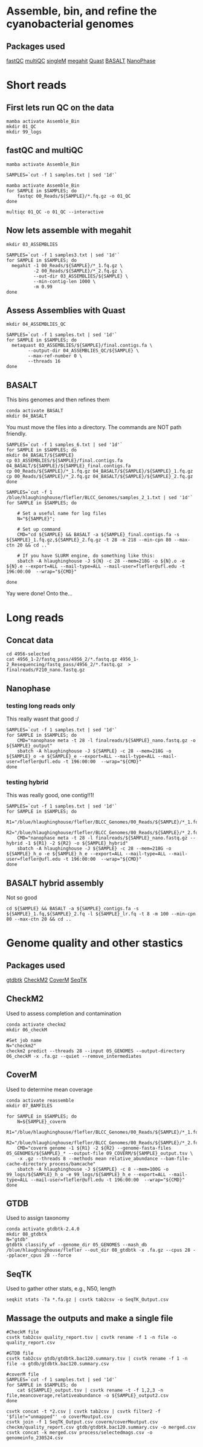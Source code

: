 # Assemble, bin, and refine the cyanobacterial genomes

## Packages used 
[fastQC](https://github.com/s-andrews/FastQC)
[multiQC](https://multiqc.info/)
[singleM](https://github.com/wwood/singlem)
[megahit](https://github.com/voutcn/megahit)
[Quast](https://github.com/ablab/quast)
[BASALT](https://github.com/EMBL-PKU/BASALT)
[NanoPhase](https://github.com/Hydro3639/NanoPhase/blob/main/README.md)

# Short reads

## First lets run QC on the data
```
mamba activate Assemble_Bin
mkdir 01_QC
mkdir 99_logs
```

## fastQC and multiQC
```
mamba activate Assemble_Bin

SAMPLES=`cut -f 1 samples.txt | sed '1d'`

mamba activate Assemble_Bin
for SAMPLE in $SAMPLES; do
    fastqc 00_Reads/${SAMPLE}/*.fq.gz -o 01_QC
done

multiqc 01_QC -o 01_QC --interactive
```
## Now lets assemble with megahit
```
mkdir 03_ASSEMBLIES

SAMPLES=`cut -f 1 samples3.txt | sed '1d'`
for SAMPLE in $SAMPLES; do
  megahit -1 00_Reads/${SAMPLE}/*_1.fq.gz \
          -2 00_Reads/${SAMPLE}/*_2.fq.gz \
          --out-dir 03_ASSEMBLIES/${SAMPLE} \
          --min-contig-len 1000 \
          -m 0.99
done
```
## Assess Assemblies with Quast
```
mkdir 04_ASSEMBLIES_QC

SAMPLES=`cut -f 1 samples.txt | sed '1d'`
for SAMPLE in $SAMPLES; do
  metaquast 03_ASSEMBLIES/${SAMPLE}/final.contigs.fa \
        --output-dir 04_ASSEMBLIES_QC/${SAMPLE} \
        --max-ref-number 0 \
        --threads 16
done
```
## BASALT
This bins genomes and then refines them
```
conda activate BASALT
mkdir 04_BASALT
```
You must move the files into a directory. The commands are NOT path friendly.
```
SAMPLES=`cut -f 1 samples_6.txt | sed '1d'`
for SAMPLE in $SAMPLES; do
mkdir 04_BASALT/${SAMPLE}
cp 03_ASSEMBLIES/${SAMPLE}/final.contigs.fa 04_BASALT/${SAMPLE}/${SAMPLE}_final.contigs.fa
cp 00_Reads/${SAMPLE}/*_1.fq.gz 04_BASALT/${SAMPLE}/${SAMPLE}_1.fq.gz
cp 00_Reads/${SAMPLE}/*_2.fq.gz 04_BASALT/${SAMPLE}/${SAMPLE}_2.fq.gz
done

SAMPLES=`cut -f 1 /blue/hlaughinghouse/flefler/BLCC_Genomes/samples_2_1.txt | sed '1d'`
for SAMPLE in $SAMPLES; do
	
	# Set a useful name for log files
	N="${SAMPLE}";

	# Set up command
	CMD="cd ${SAMPLE} && BASALT -a ${SAMPLE}_final.contigs.fa -s ${SAMPLE}_1.fq.gz,${SAMPLE}_2.fq.gz -t 28 -m 218 --min-cpn 80 --max-ctn 20 && cd .."
	
	# If you have SLURM engine, do something like this:
	sbatch -A hlaughinghouse -J ${N} -c 28 --mem=218G -o ${N}.o -e ${N}.e --export=ALL --mail-type=ALL --mail-user=flefler@ufl.edu -t 196:00:00  --wrap="${CMD}"
	
done
```
Yay were done! Onto the...

# Long reads

## Concat data
```
cd 4956-selected
cat 4956_1-2/fastq_pass/4956_2/*.fastq.gz 4956_1-2_Resequencing/fastq_pass/4956_2/*.fastq.gz  > finalreads/F210_nano.fastq.gz
```
## Nanophase 
### testing long reads only
This really wasnt that good :/
```
SAMPLES=`cut -f 1 samples.txt | sed '1d'`
for SAMPLE in $SAMPLES; do
    CMD="nanophase meta -t 28 -l finalreads/${SAMPLE}_nano.fastq.gz -o ${SAMPLE}_output"
    sbatch -A hlaughinghouse -J ${SAMPLE} -c 28 --mem=218G -o ${SAMPLE}_o -e ${SAMPLE}_e --export=ALL --mail-type=ALL --mail-user=flefler@ufl.edu -t 196:00:00  --wrap="${CMD}"
done
```
### testing hybrid
This was really good, one contig!!1!
```
SAMPLES=`cut -f 1 samples.txt | sed '1d'`
for SAMPLE in $SAMPLES; do
    R1="/blue/hlaughinghouse/flefler/BLCC_Genomes/00_Reads/${SAMPLE}/*_1.fq.gz"
    R2="/blue/hlaughinghouse/flefler/BLCC_Genomes/00_Reads/${SAMPLE}/*_2.fq.gz"
    CMD="nanophase meta -t 28 -l finalreads/${SAMPLE}_nano.fastq.gz --hybrid -1 ${R1} -2 ${R2} -o ${SAMPLE}_hybrid"
    sbatch -A hlaughinghouse -J ${SAMPLE} -c 28 --mem=218G -o ${SAMPLE}_h_o -e ${SAMPLE}_h_e --export=ALL --mail-type=ALL --mail-user=flefler@ufl.edu -t 196:00:00  --wrap="${CMD}"
done
```
## BASALT hybrid assembly
Not so good
```
cd ${SAMPLE} && BASALT -a ${SAMPLE}_contigs.fa -s ${SAMPLE}_1.fq,${SAMPLE}_2.fq -l ${SAMPLE}_lr.fq -t 8 -m 100 --min-cpn 80 --max-ctn 20 && cd ..
```

# Genome quality and other stastics
## Packages used 
[gtdbtk](https://github.com/Ecogenomics/GTDBTk)
[CheckM2](https://github.com/chklovski/CheckM2)
[CoverM](https://github.com/wwood/CoverM)
[SeqTK](https://github.com/lh3/seqtk)

## CheckM2
Used to assess completion and contamination
```
conda activate checkm2
mkdir 06_checkM

#Set job name
N="checkm2"
checkm2 predict --threads 28 --input 05_GENOMES --output-directory 06_checkM -x .fa.gz --quiet --remove_intermediates
```
## CoverM
Used to determine mean coverage
```
conda activate reassemble
mkdir 07_BAMFILES

for SAMPLE in $SAMPLES; do
    N=${SAMPLE}_coverm
    R1="/blue/hlaughinghouse/flefler/BLCC_Genomes/00_Reads/${SAMPLE}/*_1.fq.gz"
    R2="/blue/hlaughinghouse/flefler/BLCC_Genomes/00_Reads/${SAMPLE}/*_2.fq.gz"
    CMD="coverm genome -1 ${R1} -2 ${R2} --genome-fasta-files 05_GENOMES/${SAMPLE}_* --output-file 09_COVERM/${SAMPLE}_output.tsv \
    -x .gz --threads 8 --methods mean relative_abundance --bam-file-cache-directory process/bamcache"
    sbatch -A hlaughinghouse -J ${SAMPLE} -c 8 --mem=100G -o 99_logs/${SAMPLE}_h_o -e 99_logs/${SAMPLE}_h_e --export=ALL --mail-type=ALL --mail-user=flefler@ufl.edu -t 196:00:00  --wrap="${CMD}"
done
```

## GTDB
Used to assign taxonomy
```
conda activate gtdbtk-2.4.0
mkdir 08_gtdbtk
N="gtdb"
gtdbtk classify_wf --genome_dir 05_GENOMES --mash_db /blue/hlaughinghouse/flefler --out_dir 08_gtdbtk -x .fa.gz --cpus 28 --pplacer_cpus 28 --force
```

## SeqTK
Used to gather other stats, e.g., N50, length
```
seqkit stats -Ta *.fa.gz | csvtk tab2csv -o SeqTK_Output.csv
```
## Massage the outputs and make a single file
```
#CheckM file
csvtk tab2csv quality_report.tsv | csvtk rename -f 1 -n file -o quality_report.csv

#GTDB file
csvtk tab2csv gtdb/gtdbtk.bac120.summary.tsv | csvtk rename -f 1 -n file -o gtdb/gtdbtk.bac120.summary.csv

#coverM file
SAMPLES=`cut -f 1 samples.txt | sed '1d'`
for SAMPLE in $SAMPLES; do
    cat ${SAMPLE}_output.tsv | csvtk rename -t -f 1,2,3 -n file,meancoverage,relativeabundance -o ${SAMPLE}_output2.csv
done

csvtk concat -t *2.csv | csvtk tab2csv | csvtk filter2 -f '$file!="unmapped"' -o coverMoutput.csv
csvtk join -f 1 SeqTK_Output.csv coverm/coverMoutput.csv checkm/quality_report.csv gtdb/gtdbtk.bac120.summary.csv -o merged.csv
csvtk concat -k merged.csv process/selectedmags.csv -o genomeinfo_230524.csv
```
